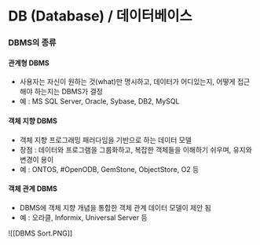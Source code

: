 
# DB (Database) / 데이터베이스


### DBMS의 종류
#### 관계형 DBMS
- 사용자는 자신이 원하는 것(what)만 명시하고, 데이터가 어디있는지, 어떻게 접근해야 하는지는 DBMS가 결정
- 예 : MS SQL Server, Oracle, Sybase, DB2, MySQL

#### 객체 지향 DBMS
- 객체 지향 프로그래밍 패러다임을 기반으로 하는 데이터 모델
- 장점 : 데이터와 프로그램을 그룹화하고, 복잡한 객체들을 이해하기 쉬우며, 유지와 변경이 용이
- 예 : ONTOS, #OpenODB, GemStone, ObjectStore, O2 등

#### 객체 관계 DBMS
- DBMS에 객체 지향 개념을 통합한 객체 관계 데이터 모델이 제안 됨
- 예 : 오라클, Informix, Universal Server 등


![[DBMS Sort.PNG]]
